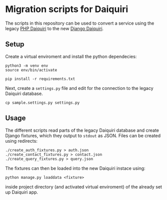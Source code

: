 Migration scripts for Daiquiri
==============================

The scripts in this repository can be used to convert a service using the legacy [PHP Daiquiri](https://github.com/aipescience/daiquiri) to the new [Django Daiquiri](https://github.com/aipescience/django-daiquiri).

Setup
-----

Create a virtual enviroment and install the python dependecies:

```
python3 -m venv env
source env/bin/activate

pip install -r requirements.txt
```

Next, create a `settings.py` file and edit for the connection to the legacy Daiquiri database.

```
cp sample.settings.py settings.py
```

Usage
-----

The different scripts read parts of the legacy Daiquiri database and create Django fixtures, which they output to `stdout` as JSON. Files can be created using redirects:

```
./create_auth_fixtures.py > auth.json
./create_contact_fixtures.py > contact.json
./create_query_fixtures.py > query.json
```

The fixtures can then be loaded into the new Daiquiri instace using:

```
python manage.py loaddata <fixture>
```

inside project directory (and activated virtual enviroment) of the already set up Daiquiri app.
